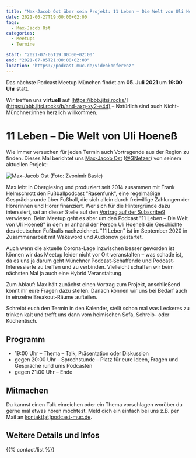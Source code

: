 ```yaml
---
title: "Max-Jacob Ost über sein Projekt: 11 Leben – Die Welt von Uli Hoeneß "
date: 2021-06-27T19:00:00+02:00
tags:
  - Max-Jacob Ost
categories:
  - Meetups
  - Termine

start: "2021-07-05T19:00:00+02:00"
end: "2021-07-05T21:00:00+02:00"
location: "https://podcast-muc.de/videokonferenz"
---
```

Das nächste Podcast Meetup München findet am
__05. Juli 2021__
um
__19:00 Uhr__
statt.

Wir treffen uns __virtuell__ auf [https://bbb.jitsi.rocks/](https://bbb.jitsi.rocks/b/and-axg-xy2-e4d) – Natürlich sind auch Nicht-Münchner:innen herzlich willkommen.


# 11 Leben – Die Welt von Uli Hoeneß

Wie immer versuchen für jeden Termin auch Vortragende aus der Region zu finden. Dieses Mal berichtet uns [Max-Jacob Ost](https://maxost.de) ([@GNetzer](https://twitter.com/GNetzer)) von seinem aktuellen Projekt:

![Max-Jacob Ost](/images/people/max-jacob_ost.jpg) (Foto: Zvonimir Basic)

Max lebt in Obergiesing und produziert seit 2014 zusammen mit Frank Helmschrott den Fußballpodcast "Rasenfunk", eine regelmäßige Gesprächsrunde über Fußball, die sich allein durch freiwillige Zahlungen der Hörerinnen und Hörer finanziert. Wer sich für die Hintergründe dazu interssiert, sei an dieser Stelle auf den [Vortrag auf der Subscribe9](https://www.youtube.com/watch?v=x1-fN9ywL20) verwiesen. Beim Meetup geht es aber um den Podcast "11 Leben – Die Welt von Uli Hoeneß" in dem er anhand der Person Uli Hoeneß die Geschichte des deutschen Fußballs nachzeichnet. "11 Leben" ist im September 2020 in Zusammenarbeit mit Wakeword und Audionow gestartet.

Auch wenn die aktuelle Corona-Lage inzwischen besser geworden ist können wir das Meetup leider nicht vor Ort veranstalten – was schade ist, da es uns ja darum geht Münchner Podcast-Schaffende und Podcast-Interessierte zu treffen und zu verbinden. Vielleicht schaffen wir beim nächsten Mal ja auch eine Hybrid Veranstaltung.

Zum Ablauf: Max hält zunächst einen Vortrag zum Projekt, anschließend könnt ihr eure Fragen dazu stellen. Danach können wir uns bei Bedarf auch in einzelne Breakout-Räume aufteilen.

Schreibt euch den Termin in den Kalender, stellt schon mal was Leckeres zu trinken kalt und trefft uns dann vom heimischen Sofa, Schreib- oder Küchentisch.

## Programm

- 19:00 Uhr – Thema – Talk, Präsentation oder Diskussion
- gegen 20:00 Uhr – Sprechstunde – Platz für eure Ideen, Fragen und Gespräche rund ums Podcasten
- gegen 21:00 Uhr – Ende


## Mitmachen

Du kannst einen Talk einreichen oder ein Thema vorschlagen worüber du gerne mal etwas hören möchtest. Meld dich ein einfach bei uns z.B. per Mail an [kontakt[at]podcast-muc.de](mailto:kontakt[at]podcast-muc.de).


## Weitere Details und Infos

{{% contact/list %}}
